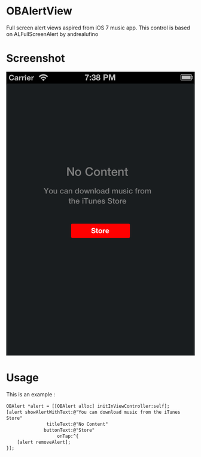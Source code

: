 OBAlertView
===========

Full screen alert views aspired from iOS 7 music app. This control is based on ALFullScreenAlert by andrealufino


Screenshot
=================
![alt text](screenshot.png)


Usage
=================

This is an example :

    OBAlert *alert = [[OBAlert alloc] initInViewController:self];
    [alert showAlertWithText:@"You can download music from the iTunes Store" 
   				   titleText:@"No Content" 
    			  buttonText:@"Store" 
    				   onTap:^{
        [alert removeAlert];
    }];